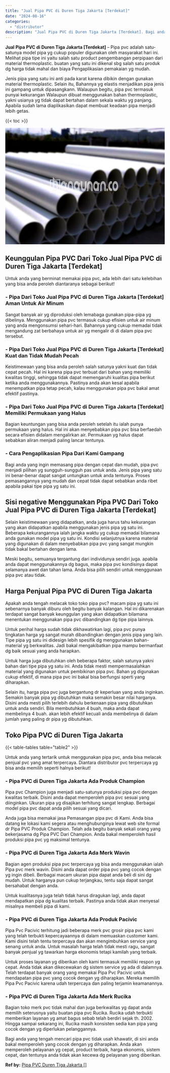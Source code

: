 ```yaml
---
title: "Jual Pipa PVC di Duren Tiga Jakarta [Terdekat]"
date: "2024-08-16"
categories: 
  - "distributor"
description: "Jual Pipa PVC di Duren Tiga Jakarta [Terdekat]. Bagi anda yang tengah mencari pipa pvc tidak usah khawatir, di sini anda bakal memperoleh yang cocok dengan y..."
---
```


**Jual Pipa PVC di Duren Tiga Jakarta \[Terdekat\]** – Pipa pvc adalah satu-satunya model pipa yg cukup populer digunakan oleh masyarakat hari ini. Melihat pipa tipe ini yaitu salah satu product pengembangan perpipaan dari material thermoplastic. buatan yang satu ini dikenal sbg salah satu produk dg harga tidak mahal dan biaya Pengaplikasian pemakaian yg mudah.

Jenis pipa yang satu ini anti pada karat karena dibikin dengan gunakan material thermoplastic. Selain itu, Bahannya yg elastis menjadikan pipa jenis ini gampang untuk dipasangkann. Walaupun begitu, pipa pvc termasuk punyai kekurangan Walaupun dibuat menggunakan bahan thermoplastic, yakni usianya yg tidak dapat bertahan dalam sekala waktu yg panjang. Apabila sudah lama diaplikasikan dapat membuat keadaan pipa menjadi lebih getas.

{{< toc >}}

![Jual Pipa PVC di Duren Tiga Jakarta [Terdekat]](/images/jaul-pipa-pvc-06.png)

## Keunggulan Pipa PVC Dari Toko Jual Pipa PVC di Duren Tiga Jakarta \[Terdekat\]

Untuk anda yang berminat memakai pipa pvc, ada lebih dari satu kelebihan yang bisa anda peroleh diantaranya sebagai berikut!

### \- Pipa Dari Toko Jual Pipa PVC di Duren Tiga Jakarta \[Terdekat\] Aman Untuk Air Minum

Sangat banyak air yg diproduksi oleh lemabaga gunakan pipa-pipa yg dibelinya. Menggunakan pipa pvc termasuk cukup efisien untuk air minum yang anda mengonsumsi sehari-hari. Bahannya yang cukup memadai tidak mengandung zat berbahaya untuk air yg mengalir di di dalam pipa pvc tersebut.

### \- Pipa Dari Toko Jual Pipa PVC di Duren Tiga Jakarta \[Terdekat\] Kuat dan Tidak Mudah Pecah

Keistimewaan yang bisa anda peroleh salah satunya yakni kuat dan tidak cepat pecah. Hal ini karena pipa pvc terbuat dari bahan yang memiliki kwalitas tinggi, sehingga tidak dapat memengaruhi kualitas pipa berikut ketika anda menggunakannya. Pastinya anda akan kesal apabila menempatkan pipa tetap pecah, kalau menggunakan pipa pvc bakal amat efektif pastinya.

### \- Pipa Dari Toko Jual Pipa PVC di Duren Tiga Jakarta \[Terdekat\] Memiliki Permukaan yang Halus

Bagian keuntungan yang bisa anda peroleh setelah itu ialah punya permukaan yang halus. Hal ini akan menyebabkan pipa pvc bisa berfaedah secara efisien didalam mengalirkan air. Permukaan yg halus dapat sebabkan aliran menjadi paling lancar tentunya.

### \- Cara Pengaplikasian Pipa Dari Kami Gampang

Bagi anda yang ingin memasang pipa dengan cepat dan mudah, pipa pvc menjadi pilihan yg sungguh-sungguh pas untuk anda. Jenis pipa yang satu ini benar-benar dapat sangat untungkan untuk anda tentunya. Proses pemasangannya yang mudah dan cepat tidak dapat sebabkan anda ribet apabila pakai tipe pipa yg satu ini.

## Sisi negative Menggunakan Pipa PVC Dari Toko Jual Pipa PVC di Duren Tiga Jakarta \[Terdekat\]

Selain keistimewaan yang didapatkan, anda juga harus tahu kekurangan yang akan didapatkan apabila menggunakan jenis pipa yg satu ini. Beberapa kekurangannya ialah jangka waktu yg cukup memadai bilamana anda gunakan model pipa yg satu ini. Kondisi selanjutnya karena material yang digunakan di dalam menyebabkan pipa pvc yang sangat mungkin tidak bakal bertahan dengan lama.

Meski begitu, semuanya tergantung dari individunya sendiri juga. apabila anda dapat menggunakannya dg bagus, maka pipa pvc kondisinya dapat selamanya awet dan tahan lama. Anda bisa pilih sendiri untuk menggunaan pipa pvc atau tidak.

## Harga Penjual Pipa PVC di Duren Tiga Jakarta

Apakah anda tengah melacak toko toko pipa pvc? macam pipa yg satu ini sebenarnya banyak diburu oleh begitu banyak kalangan. Hal ini dikarenakan terdapat sangat banyak keunggulan yang akan didapatkan bilamana menentukan menggunakan pipa pvc dibandingkan dg tipe pipa lainnya.

Untuk perihal harga sudah tidak dikhawatirkan lagi, pipa pvc punya tingkatan harga yg sangat murah dibandingkan dengan jenis pipa yang lain. Tipe pipa yg satu ini didesign lebih spesifik dg menggunakan bahan-material yg berkwalitas. Jadi bakal mengakibatkan pipa mampu bermanfaat dg baik sesuai yang anda harapkan.

Untuk harga juga dibutuhkan oleh beberapa faktor, salah satunya yakni bahan dari tipe pipa yg satu ini. Anda tidak mesti mempermasalahkan material yang digunakan untuk pembikinan pipa pvc. Bahan yg digunakan cukup efektif, di mana pipa pvc ini bakal bisa berfungsi sperti yang diharapkan.

Selain itu, harga pipa pvc juga bergantung dr keperluan yang anda inginkan. Semakin banyak pipa yg dibutuhkan maka semakin besar nilai harganya. Disini anda mesti pilih terlebih dahulu berkenaan pipa yang dibutuhkan untuk anda sendiri. Bila membutuhkan 4 buah, maka anda dapat membelinya 4 buah. akan lebih efektif kecuali anda membelinya di dalam jumlah yang paling dr pipa yg dibutuhkan.

## Toko Pipa PVC di Duren Tiga Jakarta

{{< table-tables table="table2" >}}

Untuk anda yang tertarik untuk menggunakan pipa pvc, anda bisa melacak penjual pvc yang amat terpercaya. Diantara distributor pvc terpercaya yg bisa anda memilih seperti halnya berikut!

### \- Pipa PVC di Duren Tiga Jakarta Ada Produk Champion

Pipa pvc Champion juga menjadi satu-satunya produksi pipa pvc dengan kwalitas terbaik. Disini anda dapat memperoleh pipa pvc sesuai yang diinginkan. Ukuran pipa yg disajikan terhitung sangat lengkap. Berbagai model pipa pvc dapat anda pilih sesuai yang dicari.

Anda juga bisa memakai jasa Pemasangan pipa pvc di Kami. Anda bisa datang ke lokasi kami segera atau menghubunginya lewat web site formal dr Pipa PVC Produk Champion. Telah ada begitu banyak sekali orang yang bekerjasama dg Pipa PVC Dari Champion. Anda bakal memperoleh hasil produksi pipa pvc yg maksimal tentunya.

### \- Pipa PVC di Duren Tiga Jakarta Ada Merk Wavin

Bagian agen produksi pipa pvc terpercaya yg bisa anda menggunakan ialah Pipa pvc merk wavin. Disini anda dapat order pipa pvc yang cocok dengan yg ingin dibeli. Berbagai macam ukuran pipa dapat anda beli di sini dg mudah. Untuk harganya pun cukup terjangkau, tentu saja dapat sangat bersahabat dengan anda.

Untuk kualitasnya juga telah tidak harus diragukan lagi, anda dapat mendapatkan pipa dg kualitas terbaik. Pastinya anda tidak akan menyesal misalnya membeli pipa di kami.

### \- Pipa PVC di Duren Tiga Jakarta Ada Produk Pacivic

Pipa Pvc Pacivic terhitung jadi beberapa merk pvc grosir pipa pvc kami yang telah terbukti kepercayaannya di dalam memuaskan customer kami. Kami disini telah tentu terpercaya dan akan mengimbuhkan service yang senang untuk anda. Untuk masalah harga telah tidak mesti ragu, sangat banyak penjual yg tawarkan harga ekonomis tetapi kamilah yang terbaik.

Untuk proses layanan yg diberikan oleh kami termasuk memiliki respon yg cepat. Anda tidak akan dikecewakan dg sistem service yg ada di dalamnya. Telah terdapat banyak orang yang memakai Pipa Pvc Pacivic untuk mendapatan pipa pvc yang cocok dengan yg diharapkan. Mereka memilih Pipa Pvc Pacivic karena udah terpercaya dan paling terjamin keamanannya.

### \- Pipa PVC di Duren Tiga Jakarta Ada Merk Rucika

Bagian toko merk pvc tidak mahal dan juga berkwalitas yg dapat anda memilih seterusnya yaitu buatan pipa pvc Rucika. Rucika udah terbukti memberikan layanan yg amat bagus sebab telah berdiri sejak th. 2002. Hingga sampai sekarang ini, Rucika masih konsisten sedia kan pipa yang cocok dengan yg diperlukan pelanggannya.

Bagi anda yang tengah mencari pipa pvc tidak usah khawatir, di sini anda bakal memperoleh yang cocok dengan yg diharapkan. Anda akan memperoleh pelayanan yg cepat, product terbaik, harga ekonomis, sistem cepat, dan tentunya anda tidak akan kecewa dg pelayanan yang diberikan.

**Ref by:** [Pipa PVC Duren Tiga Jakarta []](https://id.wikipedia.org/wiki/Pipa)
